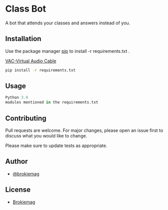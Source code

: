 # Class Bot
A bot that attends your classes and answers instead of you.

## Installation

Use the package manager [pip](https://pypi.org/project/pip/) to install -r requirements.txt .

[VAC-Virtual Audio Cable](https://vb-audio.com/Cable/)
```bash
pip install -r requirements.txt
```

## Usage

```python
Python 3.9
modules mentioned in the requirements.txt
```

## Contributing
Pull requests are welcome. For major changes, please open an issue first to discuss what you would like to change.

Please make sure to update tests as appropriate.

## Author 
- [@brokiemag](https://brokiemag.me)

## License
- [Brokiemag](https://brokiemag.me)
